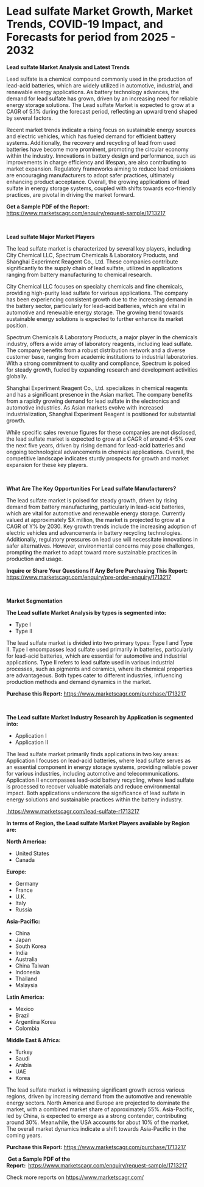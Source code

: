 <p><h1>Lead sulfate Market Growth, Market Trends, COVID-19 Impact, and Forecasts for period from 2025 - 2032</h1></p><p><strong>Lead sulfate Market Analysis and Latest Trends</strong></p>
<p><p>Lead sulfate is a chemical compound commonly used in the production of lead-acid batteries, which are widely utilized in automotive, industrial, and renewable energy applications. As battery technology advances, the demand for lead sulfate has grown, driven by an increasing need for reliable energy storage solutions. The Lead sulfate Market is expected to grow at a CAGR of 5.1% during the forecast period, reflecting an upward trend shaped by several factors.</p><p>Recent market trends indicate a rising focus on sustainable energy sources and electric vehicles, which has fueled demand for efficient battery systems. Additionally, the recovery and recycling of lead from used batteries have become more prominent, promoting the circular economy within the industry. Innovations in battery design and performance, such as improvements in charge efficiency and lifespan, are also contributing to market expansion. Regulatory frameworks aiming to reduce lead emissions are encouraging manufacturers to adopt safer practices, ultimately enhancing product acceptance. Overall, the growing applications of lead sulfate in energy storage systems, coupled with shifts towards eco-friendly practices, are pivotal in driving the market forward.</p></p>
<p><strong>Get a Sample PDF of the Report:&nbsp;</strong> <a href="https://www.marketscagr.com/enquiry/request-sample/1713217?utm_campaign=2992&utm_medium=2&utm_source=Github&utm_content=ia&utm_term=28032025&utm_id=lead-sulfate">https://www.marketscagr.com/enquiry/request-sample/1713217</a></p>
<p>&nbsp;</p>
<p><strong>Lead sulfate Major Market Players</strong></p>
<p><p>The lead sulfate market is characterized by several key players, including City Chemical LLC, Spectrum Chemicals & Laboratory Products, and Shanghai Experiment Reagent Co., Ltd. These companies contribute significantly to the supply chain of lead sulfate, utilized in applications ranging from battery manufacturing to chemical research.</p><p>City Chemical LLC focuses on specialty chemicals and fine chemicals, providing high-purity lead sulfate for various applications. The company has been experiencing consistent growth due to the increasing demand in the battery sector, particularly for lead-acid batteries, which are vital in automotive and renewable energy storage. The growing trend towards sustainable energy solutions is expected to further enhance its market position.</p><p>Spectrum Chemicals & Laboratory Products, a major player in the chemicals industry, offers a wide array of laboratory reagents, including lead sulfate. The company benefits from a robust distribution network and a diverse customer base, ranging from academic institutions to industrial laboratories. With a strong commitment to quality and compliance, Spectrum is poised for steady growth, fueled by expanding research and development activities globally.</p><p>Shanghai Experiment Reagent Co., Ltd. specializes in chemical reagents and has a significant presence in the Asian market. The company benefits from a rapidly growing demand for lead sulfate in the electronics and automotive industries. As Asian markets evolve with increased industrialization, Shanghai Experiment Reagent is positioned for substantial growth.</p><p>While specific sales revenue figures for these companies are not disclosed, the lead sulfate market is expected to grow at a CAGR of around 4-5% over the next five years, driven by rising demand for lead-acid batteries and ongoing technological advancements in chemical applications. Overall, the competitive landscape indicates sturdy prospects for growth and market expansion for these key players.</p></p>
<p>&nbsp;</p>
<p><strong>What Are The Key Opportunities For Lead sulfate Manufacturers?</strong></p>
<p><p>The lead sulfate market is poised for steady growth, driven by rising demand from battery manufacturing, particularly in lead-acid batteries, which are vital for automotive and renewable energy storage. Currently valued at approximately $X million, the market is projected to grow at a CAGR of Y% by 2030. Key growth trends include the increasing adoption of electric vehicles and advancements in battery recycling technologies. Additionally, regulatory pressures on lead use will necessitate innovations in safer alternatives. However, environmental concerns may pose challenges, prompting the market to adapt toward more sustainable practices in production and usage.</p></p>
<p><strong>Inquire or Share Your Questions If Any Before Purchasing This Report:</strong> <a href="https://www.marketscagr.com/enquiry/pre-order-enquiry/1713217?utm_campaign=2992&utm_medium=2&utm_source=Github&utm_content=ia&utm_term=28032025&utm_id=lead-sulfate">https://www.marketscagr.com/enquiry/pre-order-enquiry/1713217</a></p>
<p>&nbsp;</p>
<p><strong>Market Segmentation</strong></p>
<p><strong>The Lead sulfate Market Analysis by types is segmented into:</strong></p>
<p><ul><li>Type I</li><li>Type II</li></ul></p>
<p><p>The lead sulfate market is divided into two primary types: Type I and Type II. Type I encompasses lead sulfate used primarily in batteries, particularly for lead-acid batteries, which are essential for automotive and industrial applications. Type II refers to lead sulfate used in various industrial processes, such as pigments and ceramics, where its chemical properties are advantageous. Both types cater to different industries, influencing production methods and demand dynamics in the market.</p></p>
<p><strong>Purchase this Report:&nbsp;</strong><a href="https://www.marketscagr.com/purchase/1713217?utm_campaign=2992&utm_medium=2&utm_source=Github&utm_content=ia&utm_term=28032025&utm_id=lead-sulfate">https://www.marketscagr.com/purchase/1713217</a></p>
<p>&nbsp;</p>
<p><strong>The Lead sulfate Market Industry Research by Application is segmented into:</strong></p>
<p><ul><li>Application I</li><li>Application II</li></ul></p>
<p><p>The lead sulfate market primarily finds applications in two key areas: Application I focuses on lead-acid batteries, where lead sulfate serves as an essential component in energy storage systems, providing reliable power for various industries, including automotive and telecommunications. Application II encompasses lead-acid battery recycling, where lead sulfate is processed to recover valuable materials and reduce environmental impact. Both applications underscore the significance of lead sulfate in energy solutions and sustainable practices within the battery industry.</p></p>
<p><a href="https://www.marketscagr.com/lead-sulfate-r1713217?utm_campaign=2992&utm_medium=2&utm_source=Github&utm_content=ia&utm_term=28032025&utm_id=lead-sulfate">&nbsp;https://www.marketscagr.com/lead-sulfate-r1713217</a></p>
<p><strong>In terms of Region, the Lead sulfate Market Players available by Region are:</strong></p>
<p>
    <p> <strong> North America: </strong>
        <ul>
            <li>United States</li>
            <li>Canada</li>
        </ul>
        </p> 
    <p> <strong> Europe: </strong>
        <ul>
            <li>Germany</li>
            <li>France</li>
            <li>U.K.</li>
            <li>Italy</li>
            <li>Russia</li>
        </ul>
        </p> 
    <p> <strong> Asia-Pacific: </strong>
        <ul>
            <li>China</li>
            <li>Japan</li>
            <li>South Korea</li>
            <li>India</li>
            <li>Australia</li>
            <li>China Taiwan</li>
            <li>Indonesia</li>
            <li>Thailand</li>
            <li>Malaysia</li>
        </ul>
        </p> 
    <p> <strong> Latin America: </strong>
        <ul>
            <li>Mexico</li>
            <li>Brazil</li>
            <li>Argentina Korea</li>
            <li>Colombia</li>
        </ul>
        </p> 
    <p> <strong> Middle East & Africa: </strong>
        <ul>
            <li>Turkey</li>
            <li>Saudi</li>
            <li>Arabia</li>
            <li>UAE</li>
            <li>Korea</li>
        </ul>
    </p>
    </p>
<p><p>The lead sulfate market is witnessing significant growth across various regions, driven by increasing demand from the automotive and renewable energy sectors. North America and Europe are projected to dominate the market, with a combined market share of approximately 55%. Asia-Pacific, led by China, is expected to emerge as a strong contender, contributing around 30%. Meanwhile, the USA accounts for about 10% of the market. The overall market dynamics indicate a shift towards Asia-Pacific in the coming years.</p></p>
<p><strong>Purchase this Report: </strong><a href="https://www.marketscagr.com/purchase/1713217?utm_campaign=2992&utm_medium=2&utm_source=Github&utm_content=ia&utm_term=28032025&utm_id=lead-sulfate">https://www.marketscagr.com/purchase/1713217</a></p>
<p>&nbsp;<strong>Get a Sample PDF of the Report:&nbsp;&nbsp;</strong><a href="https://www.marketscagr.com/enquiry/request-sample/1713217?utm_campaign=2992&utm_medium=2&utm_source=Github&utm_content=ia&utm_term=28032025&utm_id=lead-sulfate">https://www.marketscagr.com/enquiry/request-sample/1713217</a></p>
<p><strong></strong></p>
<p>Check more reports on <a href="https://www.marketscagr.com/?utm_campaign=2992&utm_medium=2&utm_source=Github&utm_content=ia&utm_term=28032025&utm_id=lead-sulfate">https://www.marketscagr.com/</a></p>